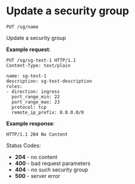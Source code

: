 # Update a security group

`PUT /sg/name`

Update a security group

**Example request**:

    PUT /sg/sg-test-1 HTTP/1.1
    Content-Type: text/plain

    name: sg-test-1
    description: sg-test-description
    rules:
    - direction: ingress
      port_range_min: 22
      port_range_max: 23
      protocol: tcp
      remote_ip_prefix: 0.0.0.0/0

**Example response**:

    HTTP/1.1 204 No Content

Status Codes:

- **204** - no content
- **400** - bad request parameters
- **404** - no such security group
- **500** - server error

